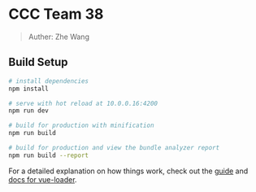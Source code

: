 # CCC Team 38

> Auther: Zhe Wang

## Build Setup

``` bash
# install dependencies
npm install

# serve with hot reload at 10.0.0.16:4200
npm run dev

# build for production with minification
npm run build

# build for production and view the bundle analyzer report
npm run build --report
```

For a detailed explanation on how things work, check out the [guide](http://vuejs-templates.github.io/webpack/) and [docs for vue-loader](http://vuejs.github.io/vue-loader).
